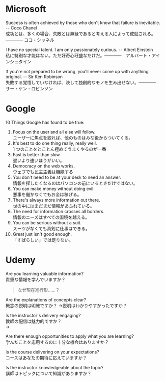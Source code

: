 # Microsoft

Success is often achieved by those who don't know that failure is inevitable. -- Coco Chanel  
成功とは、多くの場合、失敗とは無縁であると考える人によって成就される。―――― ココ・シャネル

I have no special talent. I am only passionately curious. -- Albert Einstein  
私に特別な才能はない。ただ好奇心旺盛なだけだ。――――　アルバート・アインシュタイン

If you're not prepared to be wrong, you'll never come up with anything original. -- Sir Ken Robinson  
失敗する覚悟していなければ、決して独創的なモノを生み出せない。――――　サー・ケン・ロビンソン

# Google

10 Things Google has found to be true:

1. Focus on the user and all else will follow.  
   ユーザーに焦点を絞れば、他のものはみな後からついてくる。
2. It's best to do one thing really, really well.  
   1 つのことをとことん極めてうまくやるのが一番
3. Fast is better than slow.  
   遅いより速いほうがいい。
4. Democracy on the web works.  
   ウェブでも民主主義は機能する
5. You don't need to be at your desk to need an answer.  
   情報を探したくなるのはパソコンの前にいるときだけではない。
6. You can make money without doing evil.  
   悪事を働かなくてもお金は稼げる。
7. There's always more information out there.  
   世の中にはまだまだ情報があふれている。
8. The need for information crosses all borders.  
   情報のニーズはすべての国境を越える。
9. You can be serious without a suit.  
   スーツがなくても真剣に仕事はできる。
10. Great just isn't good enough.  
    「すばらしい」では足りない。

# Udemy

Are you learning valuable information?  
貴重な情報を学んでいますか？

> なぜ現在進行形……？

Are the explanations of concepts clear?  
概念の説明は明確ですか？
→説明はわかりやすかったですか？

Is the instructor's delivery engaging?  
教師の配信は魅力的ですか？  
→

Are there enough opportunities to apply what you are learning?  
学んだことを応用するのに十分な機会はありますか？

Is the course delivering on your expectations?  
コースはあなたの期待に応えていますか？

Is the instructor knowledgeable about the topic?  
講師はトピックについて知識がありますか？
